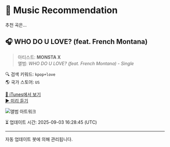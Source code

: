 
# 🎵 Music Recommendation

추천 곡은...

## 🎧 WHO DO U LOVE? (feat. French Montana)  
> 아티스트: **MONSTA X**  
> 앨범: _WHO DO U LOVE? (feat. French Montana) - Single_  

🔍 검색 키워드: `kpop+love`  
🌎 국가 스토어: `US`

[🔗 iTunes에서 보기](https://music.apple.com/us/album/who-do-u-love-feat-french-montana/1467904317?i=1467904327&uo=4)  
[▶️ 미리 듣기](https://audio-ssl.itunes.apple.com/itunes-assets/AudioPreview115/v4/58/7e/6f/587e6fdf-cc7f-9c3a-ecce-da51699048b1/mzaf_13222285835429590363.plus.aac.p.m4a)

![앨범 아트워크](https://is1-ssl.mzstatic.com/image/thumb/Music113/v4/51/11/74/5111747a-a677-aec6-585f-9a66964858d0/886447783818.jpg/100x100bb.jpg)

⏳ 업데이트 시간: 2025-09-03 16:28:45 (UTC)

---
자동 업데이트 봇에 의해 관리됩니다.
